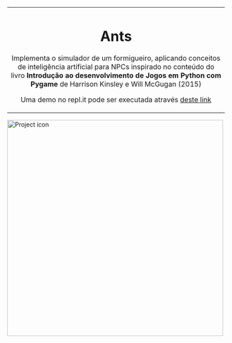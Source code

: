 <table align="center"><tr><td align="center" width="9999">


# Ants

Implementa o simulador de um formigueiro, aplicando conceitos de inteligência artificial para NPCs inspirado no conteúdo do livro **Introdução ao desenvolvimento de Jogos em Python com Pygame** de Harrison Kinsley e Will McGugan (2015)


Uma demo no repl.it pode ser executada através [deste link](https://replit.com/join/nejloixebh-brunolcarli)

</td></tr>

</table>    

<div align="center">

</div>


<img src="https://i.ibb.co/4KTSwf5/ants.gif" align="center" width="500" alt="Project icon">
